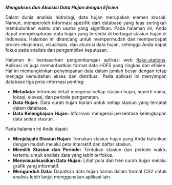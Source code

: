 <div style="text-align: justify;">

***Mengakses dan Akuisisi Data Hujan dengan Efisien***

Dalam dunia analisis hidrologi, data hujan merupakan elemen krusial. Namun, memperoleh informasi spesifik dari database yang luas seringkali membutuhkan waktu dan usaha yang signifikan. Pada halaman ini, Anda dapat mengeksplorasi data hujan yang tersedia di berbagai stasiun hujan di Indonesia. Halaman ini dirancang untuk mempermudah dan mempercepat proses eksplorasi, visualisasi, dan akuisisi data hujan, sehingga Anda dapat fokus pada analisis dan pengambilan keputusan.

Halaman ini berdasarkan pengembangan aplikasi web [fiako-stations](https://github.com/taruma/demo-stations). Aplikasi ini juga memanfaatkan format data HDF5 yang ringkas dan efisien. Hal ini memungkinkan penyimpanan data dalam jumlah besar dengan tetap menjaga kemudahan akses dan distribusi. Pada aplikasi ini menyimpan database tiga jenis informasi penting:

*   **Metadata:** Informasi detail mengenai setiap stasiun hujan, seperti nama, lokasi, elevasi, dan periode pengamatan.
*   **Data Hujan:** Data curah hujan harian untuk setiap stasiun yang tercatat dalam database. 
*   **Data Kelengkapan Hujan:** Informasi mengenai persentase kelengkapan data setiap stasiun.

Pada halaman ini Anda dapat:

*   **Menjelajahi Stasiun Hujan:** Temukan stasiun hujan yang Anda butuhkan dengan mudah melalui peta interaktif dan daftar stasiun.
*   **Memilih Stasiun dan Periode:** Tentukan stasiun dan periode waktu tertentu untuk analisis data yang lebih terfokus. 
*   **Memvisualisasikan Data Hujan:** Lihat pola dan tren curah hujan melalui grafik yang informatif.
*   **Mengunduh Data:** Dapatkan data hujan harian dalam format CSV untuk analisis lebih lanjut menggunakan aplikasi lain. 

<div>